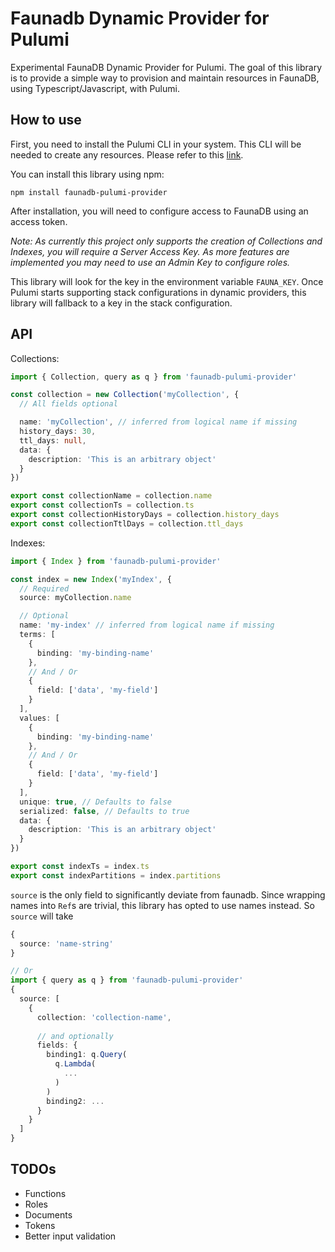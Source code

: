 # Faunadb Dynamic Provider for Pulumi

Experimental FaunaDB Dynamic Provider for Pulumi. The goal of this
library is to provide a simple way to provision and maintain resources
in FaunaDB, using Typescript/Javascript, with Pulumi.

## How to use
First, you need to install the Pulumi CLI in your system. This CLI will be needed to create any resources. Please refer to this [link](https://www.pulumi.com/docs/reference/cli/).

You can install this library using npm:

```
npm install faunadb-pulumi-provider
```

After installation, you will need to configure access to
FaunaDB using an access token.

_Note: As currently this project only supports the creation of Collections and Indexes, you will require a Server Access Key. As more features are implemented you may need to use an Admin Key to configure roles._

This library will look for the key in the environment variable `FAUNA_KEY`. Once Pulumi starts supporting stack configurations in dynamic providers, this library will fallback to a key in the stack configuration.

## API
Collections:
```ts
import { Collection, query as q } from 'faunadb-pulumi-provider'

const collection = new Collection('myCollection', {
  // All fields optional

  name: 'myCollection', // inferred from logical name if missing
  history_days: 30,
  ttl_days: null,
  data: {
    description: 'This is an arbitrary object'
  }
})

export const collectionName = collection.name
export const collectionTs = collection.ts
export const collectionHistoryDays = collection.history_days
export const collectionTtlDays = collection.ttl_days
```

Indexes:
```ts
import { Index } from 'faunadb-pulumi-provider'

const index = new Index('myIndex', {
  // Required
  source: myCollection.name

  // Optional
  name: 'my-index' // inferred from logical name if missing
  terms: [
    {
      binding: 'my-binding-name'
    },
    // And / Or
    {
      field: ['data', 'my-field']
    }
  ],
  values: [
    {
      binding: 'my-binding-name'
    },
    // And / Or
    {
      field: ['data', 'my-field']
    }
  ],
  unique: true, // Defaults to false
  serialized: false, // Defaults to true
  data: {
    description: 'This is an arbitrary object'
  }
})

export const indexTs = index.ts
export const indexPartitions = index.partitions
```
`source` is the only field to significantly deviate from faunadb. Since wrapping names into `Ref`s are trivial, this library has opted to use names instead. So `source` will take
```ts
{
  source: 'name-string'
}

// Or
import { query as q } from 'faunadb-pulumi-provider'
{
  source: [
    {
      collection: 'collection-name',
      
      // and optionally
      fields: {
        binding1: q.Query(
          q.Lambda(
            ...
          )
        )
        binding2: ...
      }
    }
  ]
}
```

## TODOs
- Functions
- Roles
- Documents
- Tokens
- Better input validation
